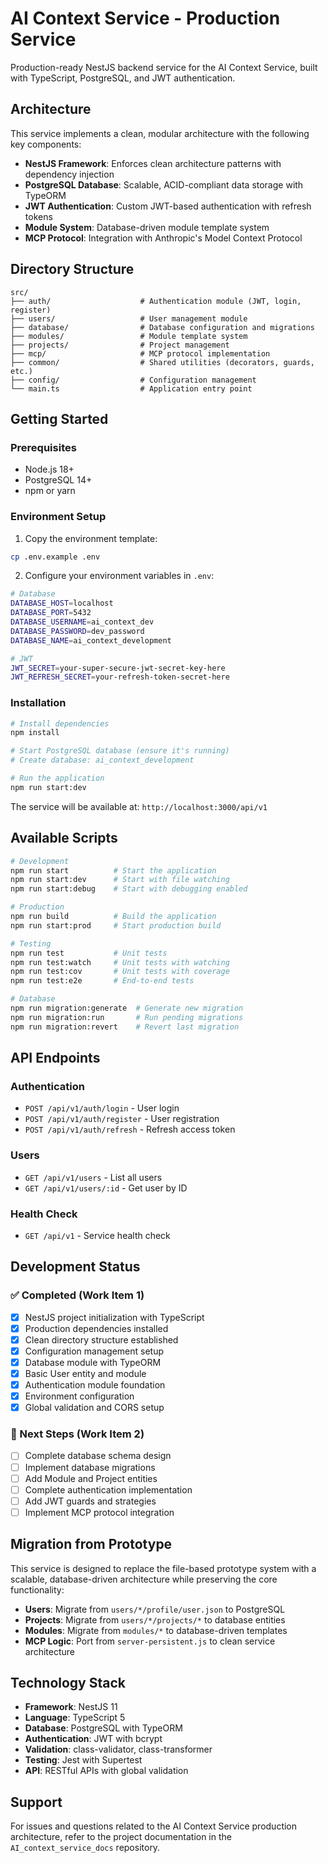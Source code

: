 # AI Context Service - Production Service

Production-ready NestJS backend service for the AI Context Service, built with TypeScript, PostgreSQL, and JWT authentication.

## Architecture

This service implements a clean, modular architecture with the following key components:

- **NestJS Framework**: Enforces clean architecture patterns with dependency injection
- **PostgreSQL Database**: Scalable, ACID-compliant data storage with TypeORM
- **JWT Authentication**: Custom JWT-based authentication with refresh tokens
- **Module System**: Database-driven module template system
- **MCP Protocol**: Integration with Anthropic's Model Context Protocol

## Directory Structure

```
src/
├── auth/                    # Authentication module (JWT, login, register)
├── users/                   # User management module  
├── database/                # Database configuration and migrations
├── modules/                 # Module template system
├── projects/                # Project management
├── mcp/                     # MCP protocol implementation
├── common/                  # Shared utilities (decorators, guards, etc.)
├── config/                  # Configuration management
└── main.ts                  # Application entry point
```

## Getting Started

### Prerequisites

- Node.js 18+
- PostgreSQL 14+
- npm or yarn

### Environment Setup

1. Copy the environment template:
```bash
cp .env.example .env
```

2. Configure your environment variables in `.env`:
```bash
# Database
DATABASE_HOST=localhost
DATABASE_PORT=5432
DATABASE_USERNAME=ai_context_dev
DATABASE_PASSWORD=dev_password
DATABASE_NAME=ai_context_development

# JWT
JWT_SECRET=your-super-secure-jwt-secret-key-here
JWT_REFRESH_SECRET=your-refresh-token-secret-here
```

### Installation

```bash
# Install dependencies
npm install

# Start PostgreSQL database (ensure it's running)
# Create database: ai_context_development

# Run the application
npm run start:dev
```

The service will be available at: `http://localhost:3000/api/v1`

## Available Scripts

```bash
# Development
npm run start          # Start the application
npm run start:dev      # Start with file watching
npm run start:debug    # Start with debugging enabled

# Production  
npm run build          # Build the application
npm run start:prod     # Start production build

# Testing
npm run test           # Unit tests
npm run test:watch     # Unit tests with watching
npm run test:cov       # Unit tests with coverage
npm run test:e2e       # End-to-end tests

# Database
npm run migration:generate  # Generate new migration
npm run migration:run       # Run pending migrations
npm run migration:revert    # Revert last migration
```

## API Endpoints

### Authentication
- `POST /api/v1/auth/login` - User login
- `POST /api/v1/auth/register` - User registration  
- `POST /api/v1/auth/refresh` - Refresh access token

### Users
- `GET /api/v1/users` - List all users
- `GET /api/v1/users/:id` - Get user by ID

### Health Check
- `GET /api/v1` - Service health check

## Development Status

### ✅ Completed (Work Item 1)
- [x] NestJS project initialization with TypeScript
- [x] Production dependencies installed
- [x] Clean directory structure established  
- [x] Configuration management setup
- [x] Database module with TypeORM
- [x] Basic User entity and module
- [x] Authentication module foundation
- [x] Environment configuration
- [x] Global validation and CORS setup

### 🚧 Next Steps (Work Item 2)
- [ ] Complete database schema design
- [ ] Implement database migrations
- [ ] Add Module and Project entities
- [ ] Complete authentication implementation
- [ ] Add JWT guards and strategies
- [ ] Implement MCP protocol integration

## Migration from Prototype

This service is designed to replace the file-based prototype system with a scalable, database-driven architecture while preserving the core functionality:

- **Users**: Migrate from `users/*/profile/user.json` to PostgreSQL
- **Projects**: Migrate from `users/*/projects/*` to database entities  
- **Modules**: Migrate from `modules/*` to database-driven templates
- **MCP Logic**: Port from `server-persistent.js` to clean service architecture

## Technology Stack

- **Framework**: NestJS 11
- **Language**: TypeScript 5
- **Database**: PostgreSQL with TypeORM
- **Authentication**: JWT with bcrypt
- **Validation**: class-validator, class-transformer
- **Testing**: Jest with Supertest
- **API**: RESTful APIs with global validation

## Support

For issues and questions related to the AI Context Service production architecture, refer to the project documentation in the `AI_context_service_docs` repository.